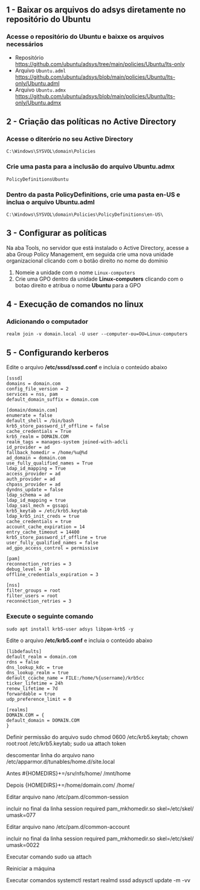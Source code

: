 
 ## 1 - Baixar os arquivos do adsys diretamente no repositório do Ubuntu

 ### Acesse o repositório do Ubuntu e baixxe os arquivos necessários

 * Repositório  https://github.com/ubuntu/adsys/tree/main/policies/Ubuntu/lts-only
 * Arquivo `Ubuntu.adml`  https://github.com/ubuntu/adsys/blob/main/policies/Ubuntu/lts-only/Ubuntu.adml
 * Arquivo `Ubuntu.admx`  https://github.com/ubuntu/adsys/blob/main/policies/Ubuntu/lts-only/Ubuntu.admx

 ## 2 - Criação das políticas no Active Directory
 
 ### Acesse o diterório no seu Active Directory
 ```
 C:\Windows\SYSVOL\domain\Policies
 ```

 ### Crie uma pasta para a inclusão do arquivo Ubuntu.admx
 ```
 PolicyDefinitionsUbuntu
 ```

 ### Dentro da pasta PolicyDefinitions, crie uma pasta en-US e inclua o arquivo Ubuntu.adml
 ```
 C:\Windows\SYSVOL\domain\Policies\PolicyDefinitions\en-US\
 ```

 ## 3 - Configurar as políticas
 Na aba Tools, no servidor que está instalado o Active Directory, acesse a aba Group Policy Management, em seguida crie uma nova unidade organizacional clicando com o botão direito no nome do domínio

 1. Nomeie a unidade com o nome `Linux-computers`
 2. Crie uma GPO dentro da unidade **Linux-computers** clicando com o botao direito e atribua o nome **Ubuntu** para a GPO
 

 ## 4 - Execução de comandos no linux

 ### Adicionando o computador
 ```shell
 realm join -v domain.local -U user --computer-ou=OU=Linux-computers
 ```

 ## 5 - Configurando kerberos 

 Edite o arquivo **/etc/sssd/sssd.conf** e incluia o conteúdo abaixo

```shell
[sssd]
domains = domain.com
config_file_version = 2
services = nss, pam
default_domain_suffix = domain.com

[domain/domain.com]
enumerate = false
default_shell = /bin/bash
krb5_store_password_if_offline = false
cache_credentials = True
krb5_realm = DOMAIN.COM
realm_tags = manages-system joined-with-adcli
id_provider = ad
fallback_homedir = /home/%u@%d
ad_domain = domain.com
use_fully_qualified_names = True
ldap_id_mapping = True
access_provider = ad
auth_provider = ad
chpass_provider = ad
dyndns_update = false
ldap_schema = ad
ldap_id_mapping = true
ldap_sasl_mech = gssapi
krb5_keytab = /etc/krb5.keytab
ldap_krb5_init_creds = true
cache_credentials = true
account_cache_expiration = 14
entry_cache_timeout = 14400
krb5_store_password_if_offline = true
user_fully_qualified_names = false
ad_gpo_access_control = permissive

[pam]
reconnection_retries = 3
debug_level = 10
offline_credentials_expiration = 3

[nss]
filter_groups = root
filter_users = root
reconnection_retries = 3
```

### Execute o seguinte comando
```shell
sudo apt install krb5-user adsys libpam-krb5 -y
```

Edite o arquivo **/etc/krb5.conf** e incluia o conteúdo abaixo

```shell
[libdefaults]
default_realm = domain.com
rdns = false
dns_lookup_kdc = true
dns_lookup_realm = true
default_ccache_name = FILE:/home/%{username}/krb5cc
ticker_lifetime = 24h
renew_lifetime = 7d
forwardable = true
udp_preference_limit = 0

[realms]
DOMAIN.COM = {
default_domain = DOMAIN.COM
}
```

Definir permissão do arquivo
sudo chmod 0600 /etc/krb5.keytab; chown root:root /etc/krb5.keytab; sudo ua attach token


descomentar linha do arquivo
nano /etc/apparmor.d/tunables/home.d/site.local

Antes
#{HOMEDIRS}+=/srv/nfs/home/ /mnt/home

Depois
{HOMEDIRS}+=/home/domain.com/ /home/


Editar arquivo
nano /etc/pam.d/common-session

incluir no final da linha
session required pam_mkhomedir.so skel=/etc/skel/ umask=077


Editar arquivo 
nano /etc/pam.d/common-account

incluir no final da linha
session required pam_mkhomedir.so skel=/etc/skel/ umask=0022

Executar comando
sudo ua attach

Reiniciar a máquina



Executar comandos
systemctl restart realmd sssd
adsysctl update -m -vv